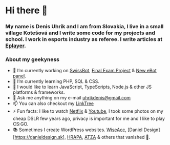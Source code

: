 # Hi there 👋

### My name is Denis Uhrík and I am from Slovakia, I live in a small village Kotešová and I write some code for my projects and school. I work in esports industry as referee. I write articles at [Eplayer](https://eplayer.sk).

### About my geekyness

- 🔭 I’m currently working on [SwissBot](https://swissbot.eu), [Final Exam Project](https://github.com/BrianMSK/zmaturuj.me) & [New eBot panel](https://ebot.swissbot.eu). 
- 🌱 I’m currently learning PHP, SQL & CSS.
- 🎈 I would like to learn JavaScript, TypeScripts, Node.js & other JS platforms & frameworks.
- 💬 Ask me anything on my e-mail [uhrikdenis@gmail.com](mailto:uhrikdenis@gmail.com)
- 📫 You can also checkout my [LinkTree](https://linktr.ee/denisuhrik) 
- ⚡ Fun facts: I like to watch [Netflix](https://netflix.com) & [Youtube](https://youtube.com), I took some photos on my cheap DSLR few years ago, privacy is important for me and I like to play CS:GO.
- 📚 Sometimes I create WordPress websites. [WiseAcc](https://wiseacc.com.au), [Daniel Design][https://danieldesign.sk], [HRAPA](https://hrapa.sk), [ATZA](https://atza.sk) & others that vanished 👻.
